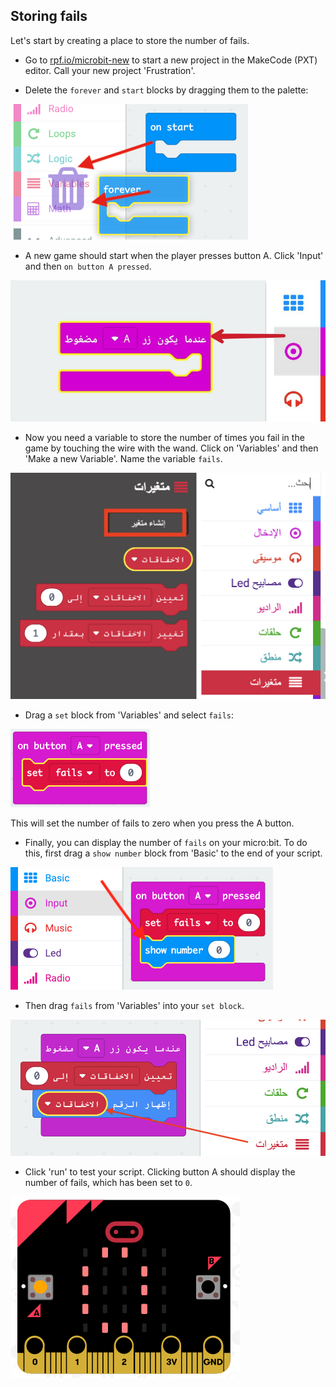 ## Storing fails

Let's start by creating a place to store the number of fails.

+ Go to <a href="https://rpf.io/microbit-new" target="_blank">rpf.io/microbit-new</a> to start a new project in the MakeCode (PXT) editor. Call your new project 'Frustration'.

+ Delete the `forever` and `start` blocks by dragging them to the palette:

![لقطة شاشة](images/frustration-bin.png)

+ A new game should start when the player presses button A. Click 'Input' and then `on button A pressed`.

![لقطة شاشة](images/frustration-onPressA.png)

+ Now you need a variable to store the number of times you fail in the game by touching the wire with the wand. Click on 'Variables' and then 'Make a new Variable'. Name the variable `fails`.

![لقطة الشاشة](images/frustration-variable.png)

+ Drag a `set` block from 'Variables' and select `fails`:

![لقطة الشاشة](images/frustration-fails.png)

This will set the number of fails to zero when you press the A button.

+ Finally, you can display the number of `fails` on your micro:bit. To do this, first drag a `show number` block from 'Basic' to the end of your script.

![لقطة الشاشة](images/frustration-show.png)

+ Then drag `fails` from 'Variables' into your `set block`.

![لقطة الشاشة](images/frustration-show-fails.png)

+ Click 'run' to test your script. Clicking button A should display the number of fails, which has been set to `0`.

![لقطة الشاشة](images/frustration-fails-test.png)